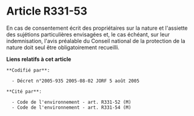 # Article R331-53

En cas de consentement écrit des propriétaires sur la nature et l'assiette des sujétions particulières envisagées et, le cas
échéant, sur leur indemnisation, l'avis préalable du Conseil national de la protection de la nature doit seul être
obligatoirement recueilli.

**Liens relatifs à cet article**

	**Codifié par**:

	  - Décret n°2005-935 2005-08-02 JORF 5 août 2005

	**Cité par**:

	  - Code de l'environnement - art. R331-52 (M)
	  - Code de l'environnement - art. R331-54 (M)
